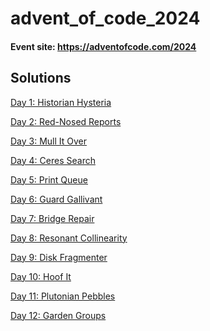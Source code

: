 # advent_of_code_2024

#### Event site: <https://adventofcode.com/2024>

## Solutions

[Day 1: Historian Hysteria]()

[Day 2: Red-Nosed Reports]()
<!-- (https://github.com/FedeLochbaum/advent_of_code_2022/blob/main/challenges/Day%202:%20Rock%20Paper%20Scissors/scoring.py) -->

[Day 3: Mull It Over]()
<!-- (https://github.com/FedeLochbaum/advent_of_code_2022/blob/main/challenges/Day%203:%20Rucksack%20Reorganization/rearranging.py) -->

[Day 4: Ceres Search]()
<!-- (https://github.com/FedeLochbaum/advent_of_code_2022/blob/main/challenges/Day%204:%20Camp%20Cleanup/overlaps.py) -->

[Day 5: Print Queue]()
<!-- (https://github.com/FedeLochbaum/advent_of_code_2022/blob/main/challenges/Day%205:%20Supply%20Stacks/crane_operator.py) -->

[Day 6: Guard Gallivant]()
<!-- (https://github.com/FedeLochbaum/advent_of_code_2022/challenges/Day%206:%20Tuning%20Trouble/datastream.py) -->

[Day 7: Bridge Repair]()
<!-- (https://github.com/FedeLochbaum/advent_of_code_2022/blob/main/challenges/Day%207:%20No%20Space%20Left%20On%20Device/file_system.py) -->

[Day 8: Resonant Collinearity]()
<!-- (https://github.com/FedeLochbaum/advent_of_code_2022/blob/main/challenges/Day%208:%20Treetop%20Tree%20House/forest.py) -->

[Day 9: Disk Fragmenter]()
<!-- (https://github.com/FedeLochbaum/advent_of_code_2022/blob/main/challenges/Day%209:%20Rope%20Bridge/rope.py) -->

[Day 10: Hoof It]()
<!-- (https://github.com/FedeLochbaum/advent_of_code_2022/blob/main/challenges/Day%2010:%20Cathode-Ray%20Tube/cpu.py) -->

[Day 11: Plutonian Pebbles]()

[Day 12: Garden Groups]()
